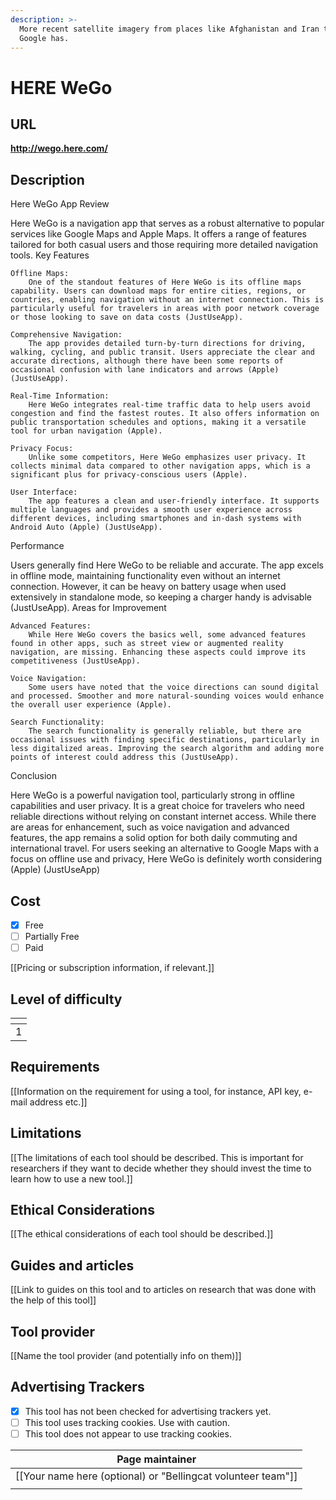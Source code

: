 ```yaml
---
description: >-
  More recent satellite imagery from places like Afghanistan and Iran than
  Google has.
---
```


# HERE WeGo

## URL

**http://wego.here.com/**

## Description

Here WeGo App Review

Here WeGo is a navigation app that serves as a robust alternative to popular services like Google Maps and Apple Maps. It offers a range of features tailored for both casual users and those requiring more detailed navigation tools. Key Features

```
Offline Maps:
    One of the standout features of Here WeGo is its offline maps capability. Users can download maps for entire cities, regions, or countries, enabling navigation without an internet connection. This is particularly useful for travelers in areas with poor network coverage or those looking to save on data costs​ (JustUseApp)​.

Comprehensive Navigation:
    The app provides detailed turn-by-turn directions for driving, walking, cycling, and public transit. Users appreciate the clear and accurate directions, although there have been some reports of occasional confusion with lane indicators and arrows​ (Apple)​​ (JustUseApp)​.

Real-Time Information:
    Here WeGo integrates real-time traffic data to help users avoid congestion and find the fastest routes. It also offers information on public transportation schedules and options, making it a versatile tool for urban navigation​ (Apple)​.

Privacy Focus:
    Unlike some competitors, Here WeGo emphasizes user privacy. It collects minimal data compared to other navigation apps, which is a significant plus for privacy-conscious users​ (Apple)​.

User Interface:
    The app features a clean and user-friendly interface. It supports multiple languages and provides a smooth user experience across different devices, including smartphones and in-dash systems with Android Auto​ (Apple)​​ (JustUseApp)​.
```

Performance

Users generally find Here WeGo to be reliable and accurate. The app excels in offline mode, maintaining functionality even without an internet connection. However, it can be heavy on battery usage when used extensively in standalone mode, so keeping a charger handy is advisable​ (JustUseApp)​. Areas for Improvement

```
Advanced Features:
    While Here WeGo covers the basics well, some advanced features found in other apps, such as street view or augmented reality navigation, are missing. Enhancing these aspects could improve its competitiveness​ (JustUseApp)​.

Voice Navigation:
    Some users have noted that the voice directions can sound digital and processed. Smoother and more natural-sounding voices would enhance the overall user experience​ (Apple)​.

Search Functionality:
    The search functionality is generally reliable, but there are occasional issues with finding specific destinations, particularly in less digitalized areas. Improving the search algorithm and adding more points of interest could address this​ (JustUseApp)​.
```

Conclusion

Here WeGo is a powerful navigation tool, particularly strong in offline capabilities and user privacy. It is a great choice for travelers who need reliable directions without relying on constant internet access. While there are areas for enhancement, such as voice navigation and advanced features, the app remains a solid option for both daily commuting and international travel. For users seeking an alternative to Google Maps with a focus on offline use and privacy, Here WeGo is definitely worth considering​ (Apple)​​ (JustUseApp)

## Cost

* [x] Free
* [ ] Partially Free
* [ ] Paid

\[\[Pricing or subscription information, if relevant.]]

## Level of difficulty

<table><thead><tr><th data-type="rating" data-max="5"></th></tr></thead><tbody><tr><td>1</td></tr></tbody></table>

## Requirements

\[\[Information on the requirement for using a tool, for instance, API key, e-mail address etc.]]

## Limitations

\[\[The limitations of each tool should be described. This is important for researchers if they want to decide whether they should invest the time to learn how to use a new tool.]]

## Ethical Considerations

\[\[The ethical considerations of each tool should be described.]]

## Guides and articles

\[\[Link to guides on this tool and to articles on research that was done with the help of this tool]]

## Tool provider

\[\[Name the tool provider (and potentially info on them)]]

## Advertising Trackers

* [x] This tool has not been checked for advertising trackers yet.
* [ ] This tool uses tracking cookies. Use with caution.
* [ ] This tool does not appear to use tracking cookies.

| Page maintainer                                                |
| -------------------------------------------------------------- |
| \[\[Your name here (optional) or "Bellingcat volunteer team"]] |
|                                                                |
